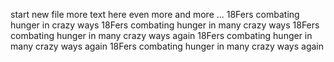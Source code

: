 start new file
more text here
even more
and more
...
18Fers combating hunger in crazy ways
18Fers combating hunger in many crazy ways
18Fers combating hunger in many crazy ways again
18Fers combating hunger in many crazy ways again
18Fers combating hunger in many crazy ways again
